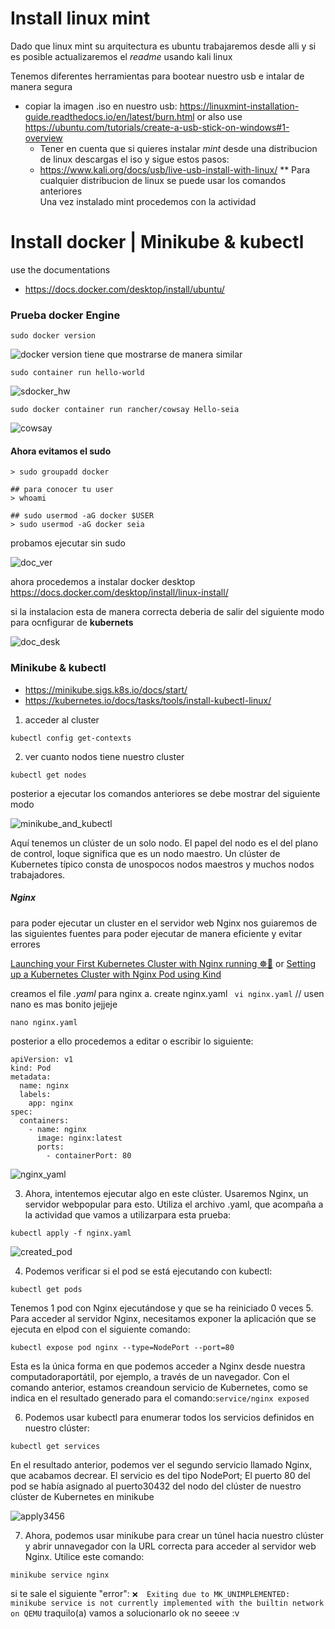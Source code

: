 
# Install linux mint
Dado que linux mint su arquitectura es ubuntu trabajaremos desde alli y si es posible actualizaremos el _readme_ usando kali linux

Tenemos diferentes herramientas para bootear nuestro usb e intalar de manera segura
- copiar la imagen .iso en nuestro usb: https://linuxmint-installation-guide.readthedocs.io/en/latest/burn.html or also use https://ubuntu.com/tutorials/create-a-usb-stick-on-windows#1-overview
  - Tener en cuenta que si quieres instalar _mint_ desde una distribucion de linux descargas el iso y sigue estos pasos:
  -   https://www.kali.org/docs/usb/live-usb-install-with-linux/
    ** Para cualquier distribucion de linux se puede usar los comandos anteriores     
Una vez instalado mint procedemos con la actividad

# Install docker | Minikube & kubectl
use the documentations
- https://docs.docker.com/desktop/install/ubuntu/
### Prueba docker Engine
```
sudo docker version
```
![docker version](https://github.com/seia100/C8286/blob/main/activity_0C8286/assets/sdock_version.png)
tiene que mostrarse de manera similar

```
sudo container run hello-world
```
![sdocker_hw](https://github.com/seia100/C8286/blob/main/activity_0C8286/assets/sdock_hw.png)

```
sudo docker container run rancher/cowsay Hello-seia
```
![cowsay](https://github.com/seia100/C8286/blob/main/activity_0C8286/assets/test_cowsay.png)

#### Ahora evitamos el sudo
```
> sudo groupadd docker

## para conocer tu user
> whoami 

## sudo usermod -aG docker $USER
> sudo usermod -aG docker seia

``` 
probamos ejecutar sin sudo

![doc_ver](https://github.com/seia100/C8286/blob/main/activity_0C8286/assets/doc_vers.png)

ahora procedemos a instalar docker desktop https://docs.docker.com/desktop/install/linux-install/

si la instalacion esta de manera correcta deberia de salir del siguiente modo para ocnfigurar de **kubernets**

![doc_desk](https://github.com/seia100/C8286/blob/main/activity_0C8286/assets/doc_desk.png)


### Minikube & kubectl 
- https://minikube.sigs.k8s.io/docs/start/
- https://kubernetes.io/docs/tasks/tools/install-kubectl-linux/

1. acceder al cluster
```
kubectl config get-contexts
```
2. ver cuanto nodos tiene nuestro cluster
```
kubectl get nodes
```
posterior a ejecutar los comandos anteriores se debe mostrar del siguiente modo

![minikube_and_kubectl](https://github.com/seia100/C8286/blob/main/activity_0C8286/assets/kubectl_config_get.png)

Aquí tenemos un clúster de un solo nodo. El papel del nodo es el del plano de control, loque significa que es un nodo maestro. Un clúster de Kubernetes típico consta de unospocos nodos maestros y muchos nodos trabajadores.
##### Nginx
para poder ejecutar un cluster en el servidor web Nginx nos guiaremos de las siguientes fuentes para poder ejecutar de manera eficiente y evitar errores

[Launching your First Kubernetes Cluster with Nginx running ☸🚀](https://www.linkedin.com/pulse/day-31-launching-your-first-kubernetes-cluster-nginx-running-kumar) or 
[Setting up a Kubernetes Cluster with Nginx Pod using Kind](https://byteshiva.medium.com/setting-up-a-kubernetes-cluster-with-nginx-pod-using-kind-10dcc39b59ca)

creamos el file _.yaml_ para nginx
a. create nginx.yaml ` vi nginx.yaml` // usen nano es mas bonito jejjeje
```
nano nginx.yaml
```
posterior a ello procedemos a editar o escribir lo siguiente:
```                        
apiVersion: v1
kind: Pod
metadata:
  name: nginx
  labels: 
    app: nginx
spec:
  containers:
    - name: nginx
      image: nginx:latest
      ports: 
        - containerPort: 80

```
![nginx_yaml](https://github.com/seia100/C8286/blob/main/activity_0C8286/assets/nignx_yaml.png)

3. Ahora, intentemos ejecutar algo en este clúster. Usaremos Nginx, un servidor webpopular para esto. Utiliza el archivo .yaml, que acompaña a la actividad que vamos a utilizarpara esta prueba:
```
kubectl apply -f nginx.yaml
```
![created_pod](https://github.com/seia100/C8286/blob/main/activity_0C8286/assets/apply_nginx.png)

4. Podemos verificar si el pod se está ejecutando con kubectl:
```
kubectl get pods 
```
Tenemos 1 pod con Nginx ejecutándose y que se ha reiniciado 0 veces
5. Para acceder al servidor Nginx, necesitamos exponer la aplicación que se ejecuta en elpod con el siguiente comando:
```
kubectl expose pod nginx --type=NodePort --port=80
```
Esta es la única forma en que podemos acceder a Nginx desde nuestra computadoraportátil, por ejemplo, a través de un navegador. Con el comando anterior, estamos creandoun servicio de Kubernetes, como se indica en el resultado generado para el comando:`service/nginx exposed`

6. Podemos usar kubectl para enumerar todos los servicios definidos en nuestro clúster:
```
kubectl get services
```
En el resultado anterior, podemos ver el segundo servicio llamado Nginx, que acabamos decrear. El servicio es del tipo NodePort; El puerto 80 del pod se había asignado al puerto30432 del nodo del clúster de nuestro clúster de Kubernetes en minikube

![apply3456](https://github.com/seia100/C8286/blob/main/activity_0C8286/assets/apply)


7.  Ahora, podemos usar minikube para crear un túnel hacia nuestro clúster y abrir unnavegador con la URL correcta para acceder al servidor web Nginx. Utilice este comando:
```
minikube service nginx
```
si te sale el siguiente "error": `❌  Exiting due to MK_UNIMPLEMENTED: minikube service is not currently implemented with the builtin network on QEMU` traquilo(a) vamos a solucionarlo
ok no seeee :v

